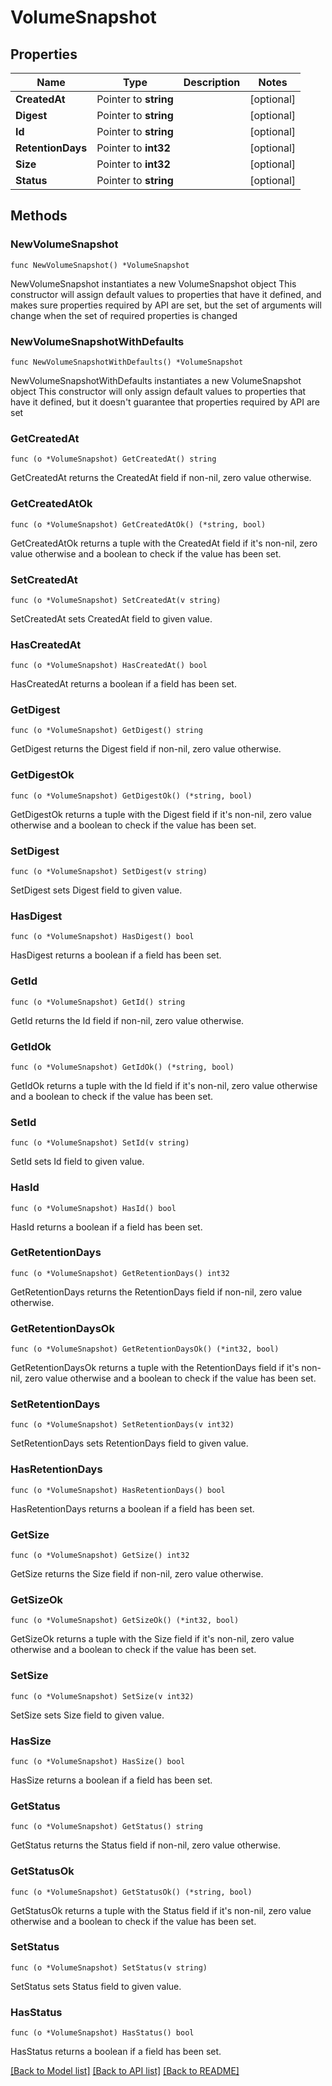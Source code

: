 # VolumeSnapshot

## Properties

Name | Type | Description | Notes
------------ | ------------- | ------------- | -------------
**CreatedAt** | Pointer to **string** |  | [optional] 
**Digest** | Pointer to **string** |  | [optional] 
**Id** | Pointer to **string** |  | [optional] 
**RetentionDays** | Pointer to **int32** |  | [optional] 
**Size** | Pointer to **int32** |  | [optional] 
**Status** | Pointer to **string** |  | [optional] 

## Methods

### NewVolumeSnapshot

`func NewVolumeSnapshot() *VolumeSnapshot`

NewVolumeSnapshot instantiates a new VolumeSnapshot object
This constructor will assign default values to properties that have it defined,
and makes sure properties required by API are set, but the set of arguments
will change when the set of required properties is changed

### NewVolumeSnapshotWithDefaults

`func NewVolumeSnapshotWithDefaults() *VolumeSnapshot`

NewVolumeSnapshotWithDefaults instantiates a new VolumeSnapshot object
This constructor will only assign default values to properties that have it defined,
but it doesn't guarantee that properties required by API are set

### GetCreatedAt

`func (o *VolumeSnapshot) GetCreatedAt() string`

GetCreatedAt returns the CreatedAt field if non-nil, zero value otherwise.

### GetCreatedAtOk

`func (o *VolumeSnapshot) GetCreatedAtOk() (*string, bool)`

GetCreatedAtOk returns a tuple with the CreatedAt field if it's non-nil, zero value otherwise
and a boolean to check if the value has been set.

### SetCreatedAt

`func (o *VolumeSnapshot) SetCreatedAt(v string)`

SetCreatedAt sets CreatedAt field to given value.

### HasCreatedAt

`func (o *VolumeSnapshot) HasCreatedAt() bool`

HasCreatedAt returns a boolean if a field has been set.

### GetDigest

`func (o *VolumeSnapshot) GetDigest() string`

GetDigest returns the Digest field if non-nil, zero value otherwise.

### GetDigestOk

`func (o *VolumeSnapshot) GetDigestOk() (*string, bool)`

GetDigestOk returns a tuple with the Digest field if it's non-nil, zero value otherwise
and a boolean to check if the value has been set.

### SetDigest

`func (o *VolumeSnapshot) SetDigest(v string)`

SetDigest sets Digest field to given value.

### HasDigest

`func (o *VolumeSnapshot) HasDigest() bool`

HasDigest returns a boolean if a field has been set.

### GetId

`func (o *VolumeSnapshot) GetId() string`

GetId returns the Id field if non-nil, zero value otherwise.

### GetIdOk

`func (o *VolumeSnapshot) GetIdOk() (*string, bool)`

GetIdOk returns a tuple with the Id field if it's non-nil, zero value otherwise
and a boolean to check if the value has been set.

### SetId

`func (o *VolumeSnapshot) SetId(v string)`

SetId sets Id field to given value.

### HasId

`func (o *VolumeSnapshot) HasId() bool`

HasId returns a boolean if a field has been set.

### GetRetentionDays

`func (o *VolumeSnapshot) GetRetentionDays() int32`

GetRetentionDays returns the RetentionDays field if non-nil, zero value otherwise.

### GetRetentionDaysOk

`func (o *VolumeSnapshot) GetRetentionDaysOk() (*int32, bool)`

GetRetentionDaysOk returns a tuple with the RetentionDays field if it's non-nil, zero value otherwise
and a boolean to check if the value has been set.

### SetRetentionDays

`func (o *VolumeSnapshot) SetRetentionDays(v int32)`

SetRetentionDays sets RetentionDays field to given value.

### HasRetentionDays

`func (o *VolumeSnapshot) HasRetentionDays() bool`

HasRetentionDays returns a boolean if a field has been set.

### GetSize

`func (o *VolumeSnapshot) GetSize() int32`

GetSize returns the Size field if non-nil, zero value otherwise.

### GetSizeOk

`func (o *VolumeSnapshot) GetSizeOk() (*int32, bool)`

GetSizeOk returns a tuple with the Size field if it's non-nil, zero value otherwise
and a boolean to check if the value has been set.

### SetSize

`func (o *VolumeSnapshot) SetSize(v int32)`

SetSize sets Size field to given value.

### HasSize

`func (o *VolumeSnapshot) HasSize() bool`

HasSize returns a boolean if a field has been set.

### GetStatus

`func (o *VolumeSnapshot) GetStatus() string`

GetStatus returns the Status field if non-nil, zero value otherwise.

### GetStatusOk

`func (o *VolumeSnapshot) GetStatusOk() (*string, bool)`

GetStatusOk returns a tuple with the Status field if it's non-nil, zero value otherwise
and a boolean to check if the value has been set.

### SetStatus

`func (o *VolumeSnapshot) SetStatus(v string)`

SetStatus sets Status field to given value.

### HasStatus

`func (o *VolumeSnapshot) HasStatus() bool`

HasStatus returns a boolean if a field has been set.


[[Back to Model list]](../README.md#documentation-for-models) [[Back to API list]](../README.md#documentation-for-api-endpoints) [[Back to README]](../README.md)


